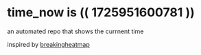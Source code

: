 # time_now is (( 1725951600781 ))

an automated repo that shows the currnent time

inspired by [breakingheatmap](https://github.com/breakingheatmap/breakingheatmap)